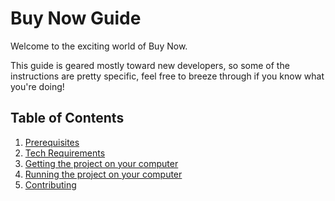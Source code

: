 # Buy Now Guide

Welcome to the exciting world of Buy Now. 

This guide is geared mostly toward new developers, so some of the instructions are pretty specific, feel free to breeze through if you know what you're doing! 

## Table of Contents

1. [Prerequisites](./src/pre-req.md)
2. [Tech Requirements](./src/requirements.md)
3. [Getting the project on your computer](./src/cloning.md)
4. [Running the project on your computer](./src/running.md)
5. [Contributing](./src/contributing.md)